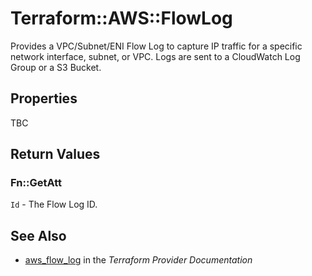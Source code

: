 # Terraform::AWS::FlowLog

Provides a VPC/Subnet/ENI Flow Log to capture IP traffic for a specific network
interface, subnet, or VPC. Logs are sent to a CloudWatch Log Group or a S3 Bucket.

## Properties

TBC

## Return Values

### Fn::GetAtt

`Id` - The Flow Log ID.

## See Also

* [aws_flow_log](https://www.terraform.io/docs/providers/aws/r/flow_log.html) in the _Terraform Provider Documentation_